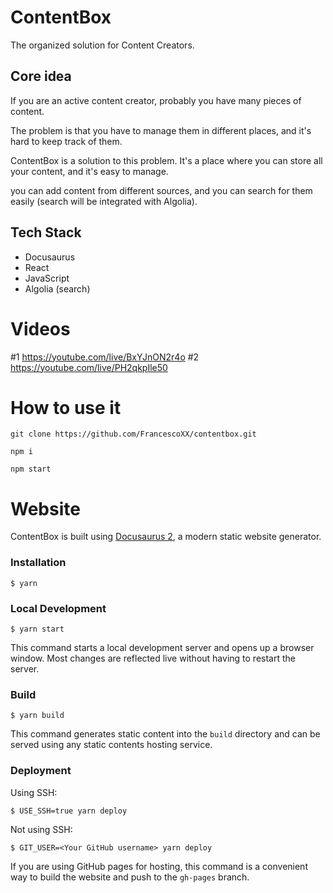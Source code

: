 # ContentBox

The organized solution for Content Creators.

## Core idea

If you are an active content creator, probably you have many pieces of content. 

The problem is that you have to manage them in different places, and it's hard to keep track of them. 

ContentBox is a solution to this problem. It's a place where you can store all your content, and it's easy to manage.

you can add content from different sources, and you can search for them easily (search will be integrated with Algolia).

## Tech Stack

- Docusaurus
- React
- JavaScript
- Algolia (search)

# Videos

#1 https://youtube.com/live/BxYJnON2r4o
#2 https://youtube.com/live/PH2qkpIle50


# How to use it

```
git clone https://github.com/FrancescoXX/contentbox.git
```

```
npm i
```

```
npm start
```

# Website

ContentBox is built using [Docusaurus 2](https://docusaurus.io/), a modern static website generator.

### Installation

```
$ yarn
```

### Local Development

```
$ yarn start
```

This command starts a local development server and opens up a browser window. Most changes are reflected live without having to restart the server.

### Build

```
$ yarn build
```

This command generates static content into the `build` directory and can be served using any static contents hosting service.

### Deployment

Using SSH:

```
$ USE_SSH=true yarn deploy
```

Not using SSH:

```
$ GIT_USER=<Your GitHub username> yarn deploy
```

If you are using GitHub pages for hosting, this command is a convenient way to build the website and push to the `gh-pages` branch.

